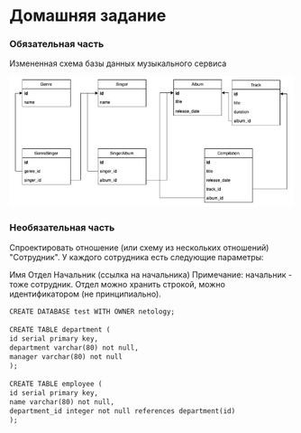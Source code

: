 # Домашняя задание

### Обязательная часть

Измененная схема базы данных музыкального сервиса

![db image](db.jpg)

###  Необязательная часть

Спроектировать отношение (или схему из нескольких отношений) "Сотрудник". У каждого сотрудника есть следующие параметры:

Имя
Отдел
Начальник (ссылка на начальника)
Примечание: начальник - тоже сотрудник. Отдел можно хранить строкой, можно идентификатором (не принципиально).

```
CREATE DATABASE test WITH OWNER netology; 

CREATE TABLE department (
id serial primary key,
department varchar(80) not null,
manager varchar(80) not null
);

CREATE TABLE employee (
id serial primary key,
name varchar(80) not null,
department_id integer not null references department(id)
);
```

